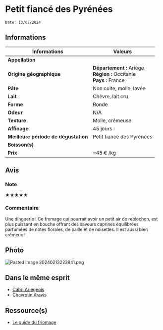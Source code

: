# Petit fiancé des Pyrénées
```
Date: 13/02/2024
```
## Informations

| Informations | Valeurs |
| ---- | ---- |
| **Appellation** |  |
| **Origine géographique** | **Département :** Ariège<br>**Région :** Occitanie<br>**Pays :** France   |
| **Pâte** | Non cuite, molle, lavée |
| **Lait** | Chèvre, lait cru |
| **Forme** | Ronde |
| **Odeur** | N/A |
| **Texture** | Molle, crémeuse |
| **Affinage** | 45 jours |
| **Meilleure période de dégustation** | Petit fiancé des Pyrénées |
| **Boisson(s)** |  |
| **Prix** | ~45 € /kg |

## Avis
### Note
★★★★★
### Commentaire
Une dinguerie ! Ce fromage qui pourrait avoir un petit air de reblochon, est plus puissant en bouche offrant des saveurs caprines équilibrées parfumées de notes florales, de paille et de noisettes. Il est aussi bien crémeux ! 

## Photo
![Pasted image 20240213223841.png](./M%C3%A9dias/Pasted%20image%2020240213223841.png)

## Dans le même esprit
* [Cabri Ariegeois](./Cabri%20Ariegeois.md)
* [Chevrotin Aravis](./Chevrotin%20Aravis.md)

## Ressource(s)
* [Le guide du friomage](https://www.leguidedufromage.com/le-petit-fiance-des-pyrenees-io590.html)